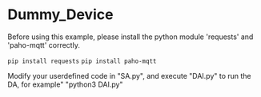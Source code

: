 # Dummy_Device
Before using this example, please install the python module 'requests' and 'paho-mqtt' correctly.


  `pip install requests`
  `pip install paho-mqtt`
  

Modify your userdefined code in "SA.py", and execute "DAI.py" to run the DA, for example" "python3 DAI.py"


